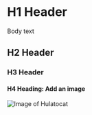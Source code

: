 # H1 Header
Body text
## H2 Header
### H3 Header
#### H4 Heading: Add an image

![Image of Hulatocat](https://octodex.github.com/images/hula_loop_octodex03.gif)
